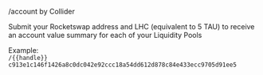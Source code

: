 /account by Collider

Submit your Rocketswap address and LHC (equivalent to 5 TAU) to receive an account value summary for each of your Liquidity Pools

Example:  
`/{{handle}} c913e1c146f1426a8c0dc042e92ccc18a54dd612d878c84e433ecc9705d91ee5`